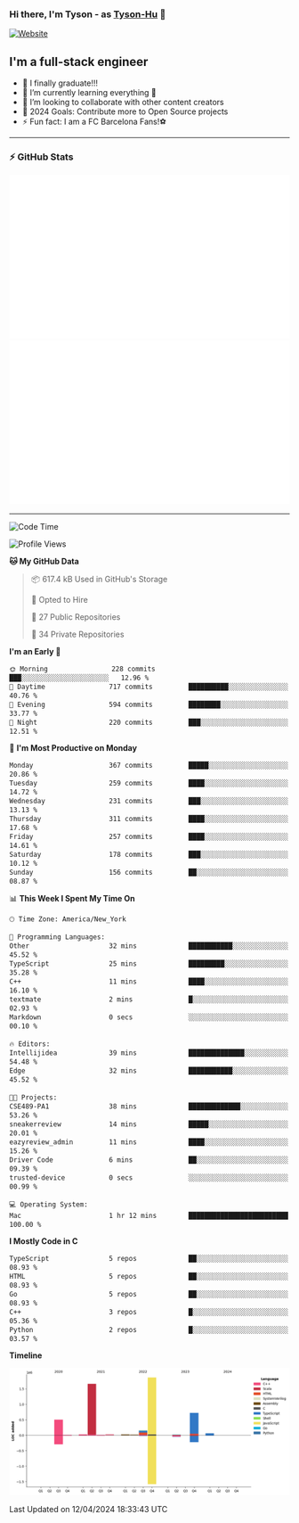 ### Hi there, I'm Tyson - as [Tyson-Hu][website] 👋

[![Website](https://img.shields.io/website?label=Tianzhe.me&style=for-the-badge&url=https%3A%2F%2Ftianzhe.me)](https://tianzhe.me)


## I'm a full-stack engineer

- 🔭 I finally graduate!!!
- 🌱 I’m currently learning everything 🤣
- 👯 I’m looking to collaborate with other content creators
- 🥅 2024 Goals: Contribute more to Open Source projects
- ⚡ Fun fact: I am a FC Barcelona Fans!⚽️

---

### ⚡️ GitHub Stats
![](https://raw.githubusercontent.com/Tyson-Hu/github-stats-card/master/generated/overview.svg)
![](https://raw.githubusercontent.com/Tyson-Hu/github-stats-card/master/generated/languages.svg)

---

<!--START_SECTION:waka-->
![Code Time](http://img.shields.io/badge/Code%20Time-100%20hrs%2019%20mins-blue)

![Profile Views](http://img.shields.io/badge/Profile%20Views-0-blue)

**🐱 My GitHub Data** 

> 📦 617.4 kB Used in GitHub's Storage 
 > 
> 💼 Opted to Hire
 > 
> 📜 27 Public Repositories 
 > 
> 🔑 34 Private Repositories 
 > 
**I'm an Early 🐤** 

```text
🌞 Morning                228 commits         ███░░░░░░░░░░░░░░░░░░░░░░   12.96 % 
🌆 Daytime                717 commits         ██████████░░░░░░░░░░░░░░░   40.76 % 
🌃 Evening                594 commits         ████████░░░░░░░░░░░░░░░░░   33.77 % 
🌙 Night                  220 commits         ███░░░░░░░░░░░░░░░░░░░░░░   12.51 % 
```
📅 **I'm Most Productive on Monday** 

```text
Monday                   367 commits         █████░░░░░░░░░░░░░░░░░░░░   20.86 % 
Tuesday                  259 commits         ████░░░░░░░░░░░░░░░░░░░░░   14.72 % 
Wednesday                231 commits         ███░░░░░░░░░░░░░░░░░░░░░░   13.13 % 
Thursday                 311 commits         ████░░░░░░░░░░░░░░░░░░░░░   17.68 % 
Friday                   257 commits         ████░░░░░░░░░░░░░░░░░░░░░   14.61 % 
Saturday                 178 commits         ███░░░░░░░░░░░░░░░░░░░░░░   10.12 % 
Sunday                   156 commits         ██░░░░░░░░░░░░░░░░░░░░░░░   08.87 % 
```


📊 **This Week I Spent My Time On** 

```text
🕑︎ Time Zone: America/New_York

💬 Programming Languages: 
Other                    32 mins             ███████████░░░░░░░░░░░░░░   45.52 % 
TypeScript               25 mins             █████████░░░░░░░░░░░░░░░░   35.28 % 
C++                      11 mins             ████░░░░░░░░░░░░░░░░░░░░░   16.10 % 
textmate                 2 mins              █░░░░░░░░░░░░░░░░░░░░░░░░   02.93 % 
Markdown                 0 secs              ░░░░░░░░░░░░░░░░░░░░░░░░░   00.10 % 

🔥 Editors: 
Intellijidea             39 mins             ██████████████░░░░░░░░░░░   54.48 % 
Edge                     32 mins             ███████████░░░░░░░░░░░░░░   45.52 % 

🐱‍💻 Projects: 
CSE489-PA1               38 mins             █████████████░░░░░░░░░░░░   53.26 % 
sneakerreview            14 mins             █████░░░░░░░░░░░░░░░░░░░░   20.01 % 
eazyreview_admin         11 mins             ████░░░░░░░░░░░░░░░░░░░░░   15.26 % 
Driver Code              6 mins              ██░░░░░░░░░░░░░░░░░░░░░░░   09.39 % 
trusted-device           0 secs              ░░░░░░░░░░░░░░░░░░░░░░░░░   00.99 % 

💻 Operating System: 
Mac                      1 hr 12 mins        █████████████████████████   100.00 % 
```

**I Mostly Code in C** 

```text
TypeScript               5 repos             ██░░░░░░░░░░░░░░░░░░░░░░░   08.93 % 
HTML                     5 repos             ██░░░░░░░░░░░░░░░░░░░░░░░   08.93 % 
Go                       5 repos             ██░░░░░░░░░░░░░░░░░░░░░░░   08.93 % 
C++                      3 repos             █░░░░░░░░░░░░░░░░░░░░░░░░   05.36 % 
Python                   2 repos             █░░░░░░░░░░░░░░░░░░░░░░░░   03.57 % 
```



**Timeline**

![Lines of Code chart](https://raw.githubusercontent.com/Tyson-Hu/Tyson-Hu/main/assets/bar_graph.png)


 Last Updated on 12/04/2024 18:33:43 UTC
<!--END_SECTION:waka-->


[website]: https://github.com/Tyson-Hu
